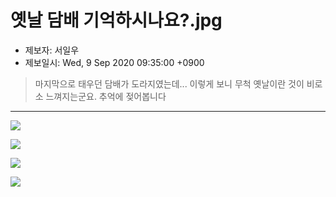 # 옛날 담배 기억하시나요?.jpg

* 제보자: 서일우
* 제보일시: Wed, 9 Sep 2020 09:35:00 +0900

> 마지막으로 태우던 담배가 도라지였는데... 이렇게 보니 무척 옛날이란 것이 비로소 느껴지는군요. 추억에 젖어봅니다

- - -


![](https://e2nc.github.io/Cigar_1.jpg)

![](https://e2nc.github.io/Cigar_2.jpg)

![](https://e2nc.github.io/Cigar_3.jpg)

![](https://e2nc.github.io/Cigar_4.jpg)
